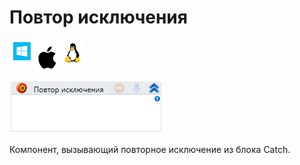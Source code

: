 # Повтор исключения

![](<../../../.gitbook/assets/image (526).png>)

![](<../../../.gitbook/assets/image (768).png>)

Компонент, вызывающий повторное исключение из блока Catch.
